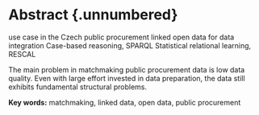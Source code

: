 # Abstract {.unnumbered}

use case in the Czech public procurement
linked open data for data integration
Case-based reasoning, SPARQL
Statistical relational learning, RESCAL

The main problem in matchmaking public procurement data is low data quality.
Even with large effort invested in data preparation, the data still exhibits fundamental structural problems.

**Key words:** matchmaking, linked data, open data, public procurement
